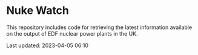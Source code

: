 # Nuke Watch

This repository includes code for retrieving the latest information available on the output of EDF nuclear power plants in the UK.

Last updated: 2023-04-05 06:10